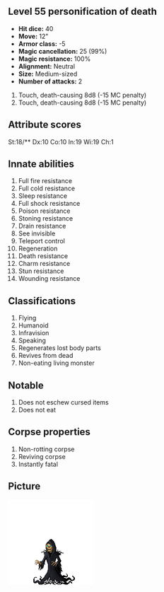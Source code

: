 ## Level 55 personification of death

- **Hit dice:** 40
- **Move:** 12"
- **Armor class:** -5
- **Magic cancellation:** 25 (99%)
- **Magic resistance:** 100%
- **Alignment:** Neutral
- **Size:** Medium-sized
- **Number of attacks:** 2
1. Touch, death-causing 8d8 (-15 MC penalty)
2. Touch, death-causing 8d8 (-15 MC penalty)

## Attribute scores

St:18/** Dx:10 Co:10 In:19 Wi:19 Ch:1

## Innate abilities

1. Full fire resistance
2. Full cold resistance
3. Sleep resistance
4. Full shock resistance
5. Poison resistance
6. Stoning resistance
7. Drain resistance
8. See invisible
9. Teleport control
10. Regeneration
11. Death resistance
12. Charm resistance
13. Stun resistance
14. Wounding resistance

## Classifications

1. Flying
2. Humanoid
3. Infravision
4. Speaking
5. Regenerates lost body parts
6. Revives from dead
7. Non-eating living monster

## Notable

1. Does not eschew cursed items
2. Does not eat

## Corpse properties

1. Non-rotting corpse
2. Reviving corpse
3. Instantly fatal

## Picture

![Death](https://github.com/hyvanmielenpelit/GnollHackTileSet/blob/main/Monsters/death/death.png?raw=true)
